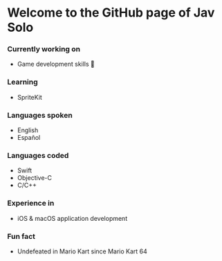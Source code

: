 <!--
**jav-solo/jav-solo** is a ✨ _special_ ✨ repository because its `README.md` (this file) appears on your GitHub profile.

Here are some ideas to get you started:

- 🔭 I’m currently working on ...
- 🌱 I’m currently learning ...
- 👯 I’m looking to collaborate on ...
- 🤔 I’m looking for help with ...
- 💬 Ask me about ...
- 📫 How to reach me: ...
- 😄 Pronouns: ...
- ⚡ Fun fact: ...
-->

# Welcome to the GitHub page of Jav Solo

### Currently working on
- Game development skills 👾

### Learning
- SpriteKit

### Languages spoken
- English
- Español

### Languages coded
- Swift
- Objective-C
- C/C++

### Experience in
- iOS & macOS application development

### Fun fact
- Undefeated in Mario Kart since Mario Kart 64
